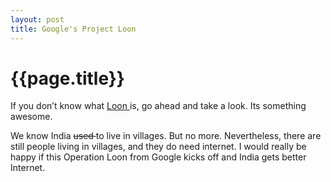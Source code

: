 ```yaml
---
layout: post
title: Google's Project Loon
--- 
```




 {{page.title}}
======================================================




<p>If you don&#8217;t know what <a href="http://www.google.com/loon/"> Loon </a> is, go ahead and take a look. Its something awesome.</p>

<p>We know India <strike>used </strike> to live in villages. But no more. Nevertheless, there are still people living in villages, and they do need internet. I would really be happy if this Operation Loon from Google kicks off and India gets better Internet.</p>